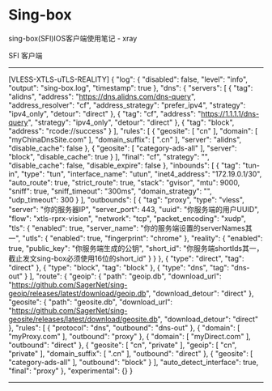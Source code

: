 # Sing-box
sing-box(SFI)IOS客户端使用笔记 - xray

SFI 客户端
***
[VLESS-XTLS-uTLS-REALITY]
{
  "log": {
    "disabled": false,
    "level": "info",
    "output": "sing-box.log",
    "timestamp": true
  },
  "dns": {
    "servers": [
      {
        "tag": "alidns",
        "address": "https://dns.alidns.com/dns-query",
        "address_resolver": "cf",
        "address_strategy": "prefer_ipv4",
        "strategy": "ipv4_only",
        "detour": "direct"
      },
      {
        "tag": "cf",
        "address": "https://1.1.1.1/dns-query",
        "strategy": "ipv4_only",
        "detour": "direct"
      },
      {
        "tag": "block",
        "address": "rcode://success"
      }
    ],
    "rules": [
      {
        "geosite": [
          "cn"
        ],
        "domain": [
          "myChinaDnsSite.com"
        ],
        "domain_suffix": [
          ".cn"
        ],
        "server": "alidns",
        "disable_cache": false
      },
      {
        "geosite": [
          "category-ads-all"
        ],
        "server": "block",
        "disable_cache": true
      }
    ],
    "final": "cf",
    "strategy": "",
    "disable_cache": false,
    "disable_expire": false
  },
  "inbounds": [
    {
      "tag": "tun-in",
      "type": "tun",
      "interface_name": "utun",
      "inet4_address": "172.19.0.1/30",
      "auto_route": true,
      "strict_route": true,
      "stack": "gvisor",
      "mtu": 9000,
      "sniff": true,
      "sniff_timeout": "300ms",
      "domain_strategy": "",
      "udp_timeout": 300
    }
  ],
  "outbounds": [
    {
      "tag": "proxy",
      "type": "vless",
      "server": "你的服务器IP",
      "server_port": 443,
      "uuid": "你服务端的用户UUID",
      "flow": "xtls-rprx-vision",
      "network": "tcp",
      "packet_encoding": "xudp",
      "tls": {
        "enabled": true,
        "server_name": "你的服务端设置的serverNames其一",
        "utls": {
          "enabled": true,
          "fingerprint": "chrome"
        },
        "reality": {
          "enabled": true,
          "public_key": "你服务端生成的公钥",
          "short_id": "你服务端shortIds其一，截止发文sing-box必须使用16位的short_id"
        }
      }
    },
    {
      "type": "direct",
      "tag": "direct"
    },
    {
      "type": "block",
      "tag": "block"
    },
    {
      "type": "dns",
      "tag": "dns-out"
    }
  ],
  "route": {
    "geoip": {
      "path": "geoip.db",
      "download_url": "https://github.com/SagerNet/sing-geoip/releases/latest/download/geoip.db",
      "download_detour": "direct"
    },
    "geosite": {
      "path": "geosite.db",
      "download_url": "https://github.com/SagerNet/sing-geosite/releases/latest/download/geosite.db",
      "download_detour": "direct"
    },
    "rules": [
      {
        "protocol": "dns",
        "outbound": "dns-out"
      },
      {
        "domain": [
          "myProxy.com"
        ],
        "outbound": "proxy"
      },
      {
        "domain": [
          "myDirect.com"
        ],
        "outbound": "direct"
      },
      {
        "geosite": [
          "cn",
          "private"
        ],
        "geoip": [
          "cn",
          "private"
        ],
        "domain_suffix": [
          ".cn"
        ],
        "outbound": "direct"
      },
      {
        "geosite": [
          "category-ads-all"
        ],
        "outbound": "block"
      }
    ],
    "auto_detect_interface": true,
    "final": "proxy"
  },
  "experimental": {}
}
***
